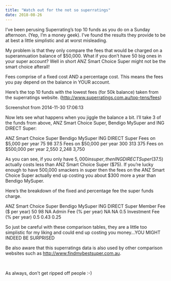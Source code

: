 ```yaml
---
title: "Watch out for the not so superratings"
date: 2018-08-26
---
```


I’ve been perusing Superrating’s top 10 funds as you do on a Sunday afternoon. (Yep, I’m a money geek). I’ve found the results they provide to be at best a little simplistic and at worst misleading.

My problem is that they only compare the fees that would be charged on a superannuation balance of $50,000. What if you don’t have 50 big ones in your super account? Well in short ANZ Smart Choice Super might not be the smart choice afterall!

Fees comprise of a fixed cost AND a percentage cost. This means the fees you pay depend on the balance in YOUR account.

Here’s the top 10 funds with the lowest fees (for 50k balance) taken from the superratings website. (http://www.superratings.com.au/top-tens/fees)

Screenshot from 2014-11-30 17:06:13

Now lets see what happens when you jiggle the balance a bit. I’ll take 3 of the funds from above, ANZ Smart Choice Super, Bendigo MySuper and ING DIRECT Super:

ANZ Smart Choice Super Bendigo MySuper ING DIRECT Super Fees on $5,000 per year 75 98 37.5 Fees on $50,000 per year 300 313 375 Fees on $500,000 per year 2,550 2,248 3,750

As you can see, if you only have $5,000 in super, then ING DIRECT Super ($37.5) actually costs less than ANZ Smart Choice Super ($75). If you’re lucky enough to have 500,000 smackers in super then the fees on the ANZ Smart Choice Super actually end up costing you about $300 more a year than Bendigo MySuper.

Here’s the breakdown of the fixed and percentage fee the super funds charge.

ANZ Smart Choice Super Bendigo MySuper ING DIRECT Super Member Fee ($ per year) 50 98 NA Admin Fee (% per year) NA NA 0.5 Investment Fee (% per year) 0.5 0.43 0.25

So just be careful with these comparison tables, they are a little too simplistic for my liking and could end up costing you money…YOU MIGHT INDEED BE SURPRISED

Be also aware that this superratings data is also used by other comparison websites such as http://www.findmybestsuper.com.au.

 

As always, don't get ripped off people :-)
